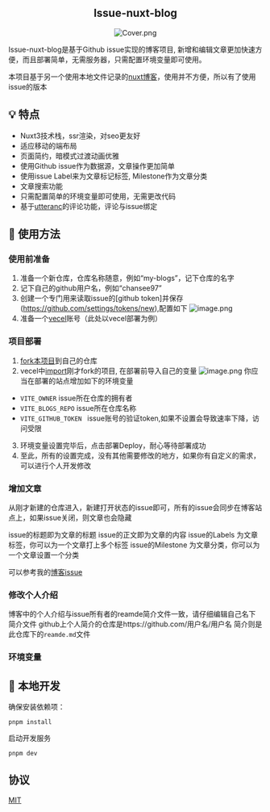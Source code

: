 

<div align="center">

## Issue-nuxt-blog

![Cover.png](https://s2.loli.net/2023/12/08/OINcU36A9tCyFYW.png)
</div>
Issue-nuxt-blog是基于Github issue实现的博客项目, 新增和编辑文章更加快速方便，而且部署简单，无需服务器，只需配置环境变量即可使用。

本项目基于另一个使用本地文件记录的[nuxt博客](https://github.com/chansee97/nuxt-blog)，使用并不方便，所以有了使用issue的版本

## 💡 特点
- Nuxt3技术栈，ssr渲染，对seo更友好
- 适应移动的端布局
- 页面简约，暗模式过渡动画优雅
- 使用Github issue作为数据源，文章操作更加简单
- 使用issue Label来为文章标记标签, Milestone作为文章分类
- 文章搜索功能
- 只需配置简单的环境变量即可使用，无需更改代码
- 基于[utteranc](https://utteranc.es/)的评论功能，评论与issue绑定


## 📖 使用方法

### 使用前准备
1. 准备一个新仓库，仓库名称随意，例如“my-blogs”，记下仓库的名字
2. 记下自己的github用户名，例如“chansee97”
3. 创建一个专门用来读取issue的[github token]并保存(https://github.com/settings/tokens/new),配置如下
![image.png](https://s2.loli.net/2023/12/08/v91ueNF7HItShA4.png)
4. 准备一个[vecel](https://vercel.com/)账号（此处以vecel部署为例）

### 项目部署
1. [fork本项目](https://github.com/chansee97/issue-nuxt-blog/fork)到自己的仓库
2. vecel中[import](https://vercel.com/new)刚才fork的项目, 在部署前导入自己的变量
![image.png](https://s2.loli.net/2023/12/08/HiDORUvM64oZy7Y.png)
你应当在部署的站点增加如下的环境变量
- `VITE_OWNER` issue所在仓库的拥有者
- `VITE_BLOGS_REPO` issue所在仓库名称
- `VITE_GITHUB_TOKEN ` issue账号的验证token,如果不设置会导致速率下降，访问受限
3. 环境变量设置完毕后，点击部署Deploy，耐心等待部署成功
4. 至此，所有的设置完成，没有其他需要修改的地方，如果你有自定义的需求，可以进行个人开发修改

### 增加文章

从刚才新建的仓库进入，新建打开状态的issue即可，所有的issue会同步在博客站点上，如果issue关闭，则文章也会隐藏

issue的标题即为文章的标题
issue的正文即为文章的内容
issue的Labels 为文章标签，你可以为一个文章打上多个标签
issue的Milestone 为文章分类，你可以为一个文章设置一个分类

可以参考我的[博客issue](https://github.com/chansee97/my-blogs/issues)

### 修改个人介绍
博客中的个人介绍与issue所有者的reamde简介文件一致，请仔细编辑自己名下简介文件
github上个人简介的仓库是https://github.com/用户名/用户名
简介则是此仓库下的`reamde.md`文件
### 环境变量


## 🔎 本地开发
确保安装依赖项：
```shell
pnpm install
```

启动开发服务
```shell
pnpm dev
```
## 协议
[MIT](LICENSE)
